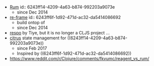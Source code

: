 - [Rum](https://github.com/tonsky/rum/)
  id:: 6243ff14-4209-4a63-b874-992203a9073e
	- since Dec 2014
- [re-frame](https://github.com/Day8/re-frame)
  id:: 6243ff6f-1d92-471d-ac32-da5414086692
	- build ontop of
	- since Dec 2014
- [respo](https://github.com/Respo/respo.calcit) by Tiye, but it is no longer a CLJS project ...
- [citrus](https://github.com/clj-commons/citrus) state management for ((6243ff14-4209-4a63-b874-992203a9073e))
	- since Feb 2017
	- Inspired by ((6243ff6f-1d92-471d-ac32-da5414086692))
- https://www.reddit.com/r/Clojure/comments/fkvumc/reagent_vs_rum/